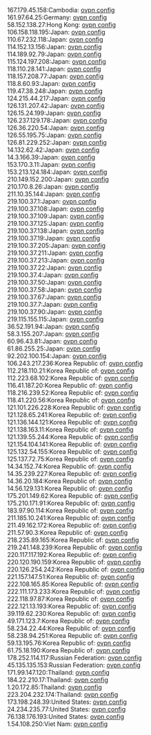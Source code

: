 167.179.45.158:Cambodia: [ovpn config](vpn/167_179_45_158.ovpn)  
161.97.64.25:Germany: [ovpn config](vpn/161_97_64_25.ovpn)  
58.152.138.27:Hong Kong: [ovpn config](vpn/58_152_138_27.ovpn)  
106.158.118.195:Japan: [ovpn config](vpn/106_158_118_195.ovpn)  
110.67.232.118:Japan: [ovpn config](vpn/110_67_232_118.ovpn)  
114.152.13.156:Japan: [ovpn config](vpn/114_152_13_156.ovpn)  
114.189.92.79:Japan: [ovpn config](vpn/114_189_92_79.ovpn)  
115.124.197.208:Japan: [ovpn config](vpn/115_124_197_208.ovpn)  
118.110.28.141:Japan: [ovpn config](vpn/118_110_28_141.ovpn)  
118.157.208.77:Japan: [ovpn config](vpn/118_157_208_77.ovpn)  
118.8.60.93:Japan: [ovpn config](vpn/118_8_60_93.ovpn)  
119.47.38.248:Japan: [ovpn config](vpn/119_47_38_248.ovpn)  
124.215.44.217:Japan: [ovpn config](vpn/124_215_44_217.ovpn)  
126.131.207.42:Japan: [ovpn config](vpn/126_131_207_42.ovpn)  
126.15.24.199:Japan: [ovpn config](vpn/126_15_24_199.ovpn)  
126.237.129.178:Japan: [ovpn config](vpn/126_237_129_178.ovpn)  
126.36.220.54:Japan: [ovpn config](vpn/126_36_220_54.ovpn)  
126.55.195.75:Japan: [ovpn config](vpn/126_55_195_75.ovpn)  
126.81.229.252:Japan: [ovpn config](vpn/126_81_229_252.ovpn)  
14.132.62.42:Japan: [ovpn config](vpn/14_132_62_42.ovpn)  
14.3.166.39:Japan: [ovpn config](vpn/14_3_166_39.ovpn)  
153.170.3.11:Japan: [ovpn config](vpn/153_170_3_11.ovpn)  
153.213.124.184:Japan: [ovpn config](vpn/153_213_124_184.ovpn)  
210.149.152.200:Japan: [ovpn config](vpn/210_149_152_200.ovpn)  
210.170.8.26:Japan: [ovpn config](vpn/210_170_8_26.ovpn)  
211.10.35.144:Japan: [ovpn config](vpn/211_10_35_144.ovpn)  
219.100.37.1:Japan: [ovpn config](vpn/219_100_37_1.ovpn)  
219.100.37.108:Japan: [ovpn config](vpn/219_100_37_108.ovpn)  
219.100.37.109:Japan: [ovpn config](vpn/219_100_37_109.ovpn)  
219.100.37.125:Japan: [ovpn config](vpn/219_100_37_125.ovpn)  
219.100.37.138:Japan: [ovpn config](vpn/219_100_37_138.ovpn)  
219.100.37.19:Japan: [ovpn config](vpn/219_100_37_19.ovpn)  
219.100.37.205:Japan: [ovpn config](vpn/219_100_37_205.ovpn)  
219.100.37.211:Japan: [ovpn config](vpn/219_100_37_211.ovpn)  
219.100.37.213:Japan: [ovpn config](vpn/219_100_37_213.ovpn)  
219.100.37.22:Japan: [ovpn config](vpn/219_100_37_22.ovpn)  
219.100.37.4:Japan: [ovpn config](vpn/219_100_37_4.ovpn)  
219.100.37.50:Japan: [ovpn config](vpn/219_100_37_50.ovpn)  
219.100.37.58:Japan: [ovpn config](vpn/219_100_37_58.ovpn)  
219.100.37.67:Japan: [ovpn config](vpn/219_100_37_67.ovpn)  
219.100.37.7:Japan: [ovpn config](vpn/219_100_37_7.ovpn)  
219.100.37.90:Japan: [ovpn config](vpn/219_100_37_90.ovpn)  
219.115.155.115:Japan: [ovpn config](vpn/219_115_155_115.ovpn)  
36.52.191.94:Japan: [ovpn config](vpn/36_52_191_94.ovpn)  
58.3.155.207:Japan: [ovpn config](vpn/58_3_155_207.ovpn)  
60.96.43.81:Japan: [ovpn config](vpn/60_96_43_81.ovpn)  
61.86.255.25:Japan: [ovpn config](vpn/61_86_255_25.ovpn)  
92.202.100.154:Japan: [ovpn config](vpn/92_202_100_154.ovpn)  
106.243.217.236:Korea Republic of: [ovpn config](vpn/106_243_217_236.ovpn)  
112.218.110.21:Korea Republic of: [ovpn config](vpn/112_218_110_21.ovpn)  
112.223.68.102:Korea Republic of: [ovpn config](vpn/112_223_68_102.ovpn)  
116.41.187.20:Korea Republic of: [ovpn config](vpn/116_41_187_20.ovpn)  
118.216.239.52:Korea Republic of: [ovpn config](vpn/118_216_239_52.ovpn)  
118.41.220.56:Korea Republic of: [ovpn config](vpn/118_41_220_56.ovpn)  
121.101.226.228:Korea Republic of: [ovpn config](vpn/121_101_226_228.ovpn)  
121.128.65.241:Korea Republic of: [ovpn config](vpn/121_128_65_241.ovpn)  
121.136.144.121:Korea Republic of: [ovpn config](vpn/121_136_144_121.ovpn)  
121.138.163.11:Korea Republic of: [ovpn config](vpn/121_138_163_11.ovpn)  
121.139.55.244:Korea Republic of: [ovpn config](vpn/121_139_55_244.ovpn)  
121.154.104.141:Korea Republic of: [ovpn config](vpn/121_154_104_141.ovpn)  
125.132.54.155:Korea Republic of: [ovpn config](vpn/125_132_54_155.ovpn)  
125.137.72.75:Korea Republic of: [ovpn config](vpn/125_137_72_75.ovpn)  
14.34.152.74:Korea Republic of: [ovpn config](vpn/14_34_152_74.ovpn)  
14.35.239.227:Korea Republic of: [ovpn config](vpn/14_35_239_227.ovpn)  
14.36.20.184:Korea Republic of: [ovpn config](vpn/14_36_20_184.ovpn)  
14.56.129.131:Korea Republic of: [ovpn config](vpn/14_56_129_131.ovpn)  
175.201.149.62:Korea Republic of: [ovpn config](vpn/175_201_149_62.ovpn)  
175.210.171.91:Korea Republic of: [ovpn config](vpn/175_210_171_91.ovpn)  
183.97.90.114:Korea Republic of: [ovpn config](vpn/183_97_90_114.ovpn)  
211.185.10.241:Korea Republic of: [ovpn config](vpn/211_185_10_241.ovpn)  
211.49.162.172:Korea Republic of: [ovpn config](vpn/211_49_162_172.ovpn)  
211.57.90.3:Korea Republic of: [ovpn config](vpn/211_57_90_3.ovpn)  
218.235.89.165:Korea Republic of: [ovpn config](vpn/218_235_89_165.ovpn)  
219.241.148.239:Korea Republic of: [ovpn config](vpn/219_241_148_239.ovpn)  
220.117.117.192:Korea Republic of: [ovpn config](vpn/220_117_117_192.ovpn)  
220.120.190.159:Korea Republic of: [ovpn config](vpn/220_120_190_159.ovpn)  
220.126.254.242:Korea Republic of: [ovpn config](vpn/220_126_254_242.ovpn)  
221.157.147.51:Korea Republic of: [ovpn config](vpn/221_157_147_51.ovpn)  
222.108.165.85:Korea Republic of: [ovpn config](vpn/222_108_165_85.ovpn)  
222.111.173.233:Korea Republic of: [ovpn config](vpn/222_111_173_233.ovpn)  
222.118.97.87:Korea Republic of: [ovpn config](vpn/222_118_97_87.ovpn)  
222.121.13.193:Korea Republic of: [ovpn config](vpn/222_121_13_193.ovpn)  
39.119.62.230:Korea Republic of: [ovpn config](vpn/39_119_62_230.ovpn)  
49.171.123.7:Korea Republic of: [ovpn config](vpn/49_171_123_7.ovpn)  
58.234.22.44:Korea Republic of: [ovpn config](vpn/58_234_22_44.ovpn)  
58.238.94.251:Korea Republic of: [ovpn config](vpn/58_238_94_251.ovpn)  
59.13.195.76:Korea Republic of: [ovpn config](vpn/59_13_195_76.ovpn)  
61.75.18.190:Korea Republic of: [ovpn config](vpn/61_75_18_190.ovpn)  
178.252.114.117:Russian Federation: [ovpn config](vpn/178_252_114_117.ovpn)  
45.135.135.153:Russian Federation: [ovpn config](vpn/45_135_135_153.ovpn)  
171.99.147.120:Thailand: [ovpn config](vpn/171_99_147_120.ovpn)  
184.22.210.17:Thailand: [ovpn config](vpn/184_22_210_17.ovpn)  
1.20.172.85:Thailand: [ovpn config](vpn/1_20_172_85.ovpn)  
223.204.232.174:Thailand: [ovpn config](vpn/223_204_232_174.ovpn)  
173.198.248.39:United States: [ovpn config](vpn/173_198_248_39.ovpn)  
24.234.235.77:United States: [ovpn config](vpn/24_234_235_77.ovpn)  
76.138.176.193:United States: [ovpn config](vpn/76_138_176_193.ovpn)  
1.54.108.250:Viet Nam: [ovpn config](vpn/1_54_108_250.ovpn)  
